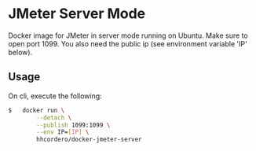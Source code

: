 # JMeter Server Mode

Docker image for JMeter in server mode running on Ubuntu. Make sure to open port 1099. You also need the public ip (see environment variable 'IP' below).

## Usage

On cli, execute the following:

```sh
$   docker run \
        --detach \
        --publish 1099:1099 \
        --env IP=[IP] \
        hhcordero/docker-jmeter-server
```
